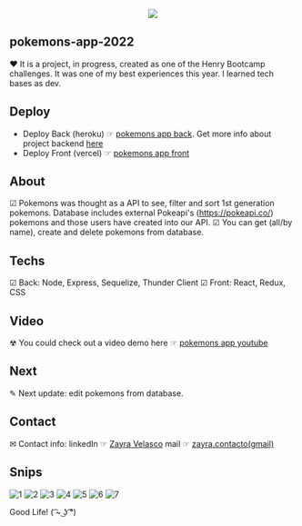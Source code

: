 <p align='center'>
<img src="https://readme-typing-svg.herokuapp.com?color=CAC8F8&background=1C1C1D&size=25&center=true&vCenter=true&width=433&height=75&lines=Hi!+I+am+Zayra+Velasco;Soft+dev+and+Admin+manager;it+is+my+first;full+stack+project;enjoy+it+!">
</p>

## pokemons-app-2022

❤ It is a project, in progress, created as one of the Henry Bootcamp challenges. It was one of my best experiences this year. I learned tech bases as dev.

## Deploy

* Deploy Back (heroku) ☞ <a href="https://pokemons-2022.herokuapp.com"/>pokemons app back</a>. Get more info about project backend <a href="https://github.com/zayrarepositor/pokemons-app-back-2022">here</a>
* Deploy Front (vercel) ☞ <a href="https://pokemons-app-2022.vercel.app/">pokemons app front</a>

## About

☑ Pokemons was thought as a API to see, filter and sort 1st generation pokemons. Database includes external Pokeapi's (https://pokeapi.co/) pokemons and those users have created into our API.
☑ You can get (all/by name), create and delete pokemons from database.

## Techs

☑ Back: Node, Express, Sequelize, Thunder Client
☑ Front: React, Redux, CSS

## Video

☢ You could check out a video demo here ☞ <a href="https://youtu.be/nKPjLJp2ilI">pokemons app youtube</a>

## Next

✎ Next update: edit pokemons from database.

## Contact

✉ Contact info:
linkedIn ☞ <a href="https://www.linkedin.com/in/zayra-velasco">Zayra Velasco</a>
mail ☞ <a href="mailto:zayra.contacto@gmail.com">zayra.contacto(gmail)</a>

## Snips

![1](https://user-images.githubusercontent.com/95602965/180385721-e70a26d6-1da9-4fee-80d7-f8dfacf7803d.png)
![2](https://user-images.githubusercontent.com/95602965/180385696-9b493a51-a065-490d-8e7a-77a54cfabbe5.png)
![3](https://user-images.githubusercontent.com/95602965/180385702-e4dd6ad8-deab-4fa0-980f-cbfca12c73a9.png)
![4](https://user-images.githubusercontent.com/95602965/180385709-975f2936-8b45-4be7-b92f-df0ea8e82f0e.png)
![5](https://user-images.githubusercontent.com/95602965/180385713-070c2411-b21e-4f43-b685-f6f5e6ac4412.png)
![6](https://user-images.githubusercontent.com/95602965/180385716-d40ac6e3-0e98-42b3-8c0c-be1520adf2d9.png)
![7](https://user-images.githubusercontent.com/95602965/180385717-2338719f-52fd-4c2b-b641-35cbe10674bf.png)

Good Life! ( ͡~ ͜ʖ ͡°)
